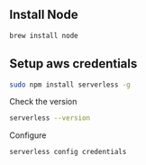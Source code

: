 ## Install Node

```bash
brew install node
```

## Setup aws credentials

```bash
sudo npm install serverless -g
```

Check the version
```bash
serverless --version
```

Configure
```bash
serverless config credentials
```